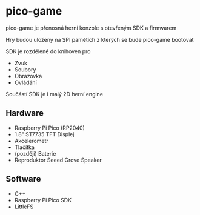 # pico-game
pico-game je přenosná herní konzole s otevřeným SDK a firmwarem

Hry budou uloženy na SPI pamětích z kterých se bude pico-game bootovat

SDK je rozdělené do knihoven pro
- Zvuk
- Soubory
- Obrazovka
- Ovládání

Součástí SDK je i malý 2D herní engine

## Hardware
- Raspberry Pi Pico (RP2040)
- 1.8" ST7735 TFT Displej
- Akcelerometr
- Tlačítka
- (později) Baterie
- Reproduktor Seeed Grove Speaker

## Software
- C++
- Raspberry Pi Pico SDK
- LittleFS
